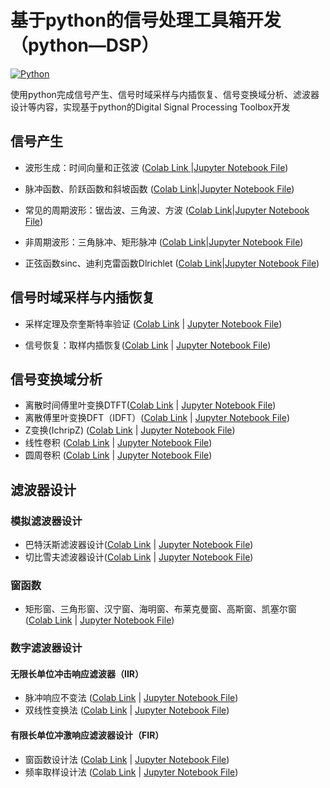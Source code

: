 # 基于python的信号处理工具箱开发（python—DSP）
[![Python](https://img.shields.io/badge/python-3.9-blue)](https://docs.python.org/zh-cn/3.9/)


使用python完成信号产生、信号时域采样与内插恢复、信号变换域分析、滤波器设计等内容，实现基于python的Digital Signal Processing Toolbox开发


## 信号产生

- 波形生成：时间向量和正弦波
  ([Colab Link ](https://colab.research.google.com/drive/1WrB8Z21WtpIRplLLE5osj0cxzDq0qMQE)|[Jupyter Notebook File](https://github.com/Chenying2000/Python-DSP/blob/main/%E6%AF%95%E4%B8%9A%E8%AE%BE%E8%AE%A1%EF%BC%9A%E4%BF%A1%E5%8F%B7%E5%A4%84%E7%90%86%E5%B7%A5%E5%85%B7%E7%AE%B1%E5%BC%80%E5%8F%91/%E4%BF%A1%E5%8F%B7%E4%BA%A7%E7%94%9F/%E6%B3%A2%E5%BD%A2%E7%94%9F%E6%88%90%EF%BC%9A%E6%97%B6%E9%97%B4%E5%90%91%E9%87%8F%E5%92%8C%E6%AD%A3%E5%BC%A6%E6%B3%A2.ipynb))

- 脉冲函数、阶跃函数和斜坡函数  ([Colab Link](https://colab.research.google.com/drive/1_YvBOIoGfMVOzNXjvkMjc1AGRdpkDyCs)|[Jupyter Notebook File](https://github.com/Chenying2000/Python-DSP/blob/main/%E6%AF%95%E4%B8%9A%E8%AE%BE%E8%AE%A1%EF%BC%9A%E4%BF%A1%E5%8F%B7%E5%A4%84%E7%90%86%E5%B7%A5%E5%85%B7%E7%AE%B1%E5%BC%80%E5%8F%91/%E4%BF%A1%E5%8F%B7%E4%BA%A7%E7%94%9F/%E8%84%89%E5%86%B2%E5%87%BD%E6%95%B0%E3%80%81%E9%98%B6%E8%B7%83%E5%87%BD%E6%95%B0%E5%92%8C%E6%96%9C%E5%9D%A1%E5%87%BD%E6%95%B0.ipynb))

- 常见的周期波形：锯齿波、三角波、方波  ([Colab Link](https://colab.research.google.com/drive/1REM-jvJX7dDC2SlKk02q8tDhxjB6iCcZ)|[Jupyter Notebook File](https://github.com/Chenying2000/Python-DSP/blob/main/%E6%AF%95%E4%B8%9A%E8%AE%BE%E8%AE%A1%EF%BC%9A%E4%BF%A1%E5%8F%B7%E5%A4%84%E7%90%86%E5%B7%A5%E5%85%B7%E7%AE%B1%E5%BC%80%E5%8F%91/%E4%BF%A1%E5%8F%B7%E4%BA%A7%E7%94%9F/%E5%B8%B8%E8%A7%81%E7%9A%84%E5%91%A8%E6%9C%9F%E6%B3%A2%E5%BD%A2%EF%BC%9A%E9%94%AF%E9%BD%BF%E6%B3%A2%E3%80%81%E4%B8%89%E8%A7%92%E6%B3%A2%E3%80%81%E6%96%B9%E6%B3%A2.ipynb))


- 非周期波形：三角脉冲、矩形脉冲  ([Colab Link](https://colab.research.google.com/drive/1BYAiuRWjbPADVC9HL_zGoAnZX1PbNnJG)|[Jupyter Notebook File](https://github.com/Chenying2000/Python-DSP/blob/main/%E6%AF%95%E4%B8%9A%E8%AE%BE%E8%AE%A1%EF%BC%9A%E4%BF%A1%E5%8F%B7%E5%A4%84%E7%90%86%E5%B7%A5%E5%85%B7%E7%AE%B1%E5%BC%80%E5%8F%91/%E4%BF%A1%E5%8F%B7%E4%BA%A7%E7%94%9F/%E9%9D%9E%E5%91%A8%E6%9C%9F%E6%B3%A2%E5%BD%A2%EF%BC%9A%E4%B8%89%E8%A7%92%E8%84%89%E5%86%B2%E3%80%81%E7%9F%A9%E5%BD%A2%E8%84%89%E5%86%B2.ipynb))

- 正弦函数sinc、迪利克雷函数Dlrichlet  ([Colab Link](https://colab.research.google.com/drive/1rVdnpADW4rtRZCUDdrEfF1E2NJ1p71-d)|[Jupyter Notebook File](https://github.com/Chenying2000/Python-DSP/blob/main/%E6%AF%95%E4%B8%9A%E8%AE%BE%E8%AE%A1%EF%BC%9A%E4%BF%A1%E5%8F%B7%E5%A4%84%E7%90%86%E5%B7%A5%E5%85%B7%E7%AE%B1%E5%BC%80%E5%8F%91/%E4%BF%A1%E5%8F%B7%E4%BA%A7%E7%94%9F/%E6%AD%A3%E5%BC%A6%E5%87%BD%E6%95%B0sinc%E5%92%8C%E8%BF%AA%E5%88%A9%E5%85%8B%E9%9B%B7%E5%87%BD%E6%95%B0Dirichlet.ipynb))




## 信号时域采样与内插恢复

- 采样定理及奈奎斯特率验证  ([Colab Link](https://colab.research.google.com/drive/19U53jNVun4FAhl9EMFRMzpO4zbHrP5u7) | [Jupyter Notebook File](https://github.com/Chenying2000/Python-DSP/blob/main/%E6%AF%95%E4%B8%9A%E8%AE%BE%E8%AE%A1%EF%BC%9A%E4%BF%A1%E5%8F%B7%E5%A4%84%E7%90%86%E5%B7%A5%E5%85%B7%E7%AE%B1%E5%BC%80%E5%8F%91/%E4%BF%A1%E5%8F%B7%E9%87%87%E6%A0%B7%E4%B8%8E%E6%81%A2%E5%A4%8D%EF%BC%88%E6%97%B6%E5%9F%9F%E5%88%86%E6%9E%90%EF%BC%89/%E9%87%87%E6%A0%B7%E5%AE%9A%E7%90%86%E5%8F%8A%E5%A5%88%E5%A5%8E%E6%96%AF%E7%89%B9%E5%AE%9A%E5%BE%8B/%E9%87%87%E6%A0%B7%E5%AE%9A%E7%90%86%EF%BC%88%E5%A5%88%E5%A5%8E%E6%96%AF%E7%89%B9%E5%AE%9A%E5%BE%8B%E9%AA%8C%E8%AF%81%EF%BC%89.ipynb))

- 信号恢复：取样内插恢复([Colab Link](https://colab.research.google.com/drive/1EUKrqNsf97t4mfwhYR1lo-xM7AD7ngCx#scrollTo=52fa4df8) | [Jupyter Notebook File](https://github.com/Chenying2000/Python-DSP/blob/main/%E6%AF%95%E4%B8%9A%E8%AE%BE%E8%AE%A1%EF%BC%9A%E4%BF%A1%E5%8F%B7%E5%A4%84%E7%90%86%E5%B7%A5%E5%85%B7%E7%AE%B1%E5%BC%80%E5%8F%91/%E4%BF%A1%E5%8F%B7%E9%87%87%E6%A0%B7%E4%B8%8E%E6%81%A2%E5%A4%8D%EF%BC%88%E6%97%B6%E5%9F%9F%E5%88%86%E6%9E%90%EF%BC%89/%E4%BF%A1%E5%8F%B7%E6%81%A2%E5%A4%8D%EF%BC%9A%E5%8F%96%E6%A0%B7%E4%BF%A1%E5%8F%B7%E5%86%85%E6%8F%92/%E4%BF%A1%E5%8F%B7%E5%86%85%E6%8F%92%E6%81%A2%E5%A4%8D.ipynb))

## 信号变换域分析
- 离散时间傅里叶变换DTFT([Colab Link](https://colab.research.google.com/drive/1EjyM8-OAbCmUoXYfpLMW2H6NpuVHj09_) | [Jupyter Notebook File](https://github.com/Chenying2000/Python-DSP/blob/main/%E6%AF%95%E4%B8%9A%E8%AE%BE%E8%AE%A1%EF%BC%9A%E4%BF%A1%E5%8F%B7%E5%A4%84%E7%90%86%E5%B7%A5%E5%85%B7%E7%AE%B1%E5%BC%80%E5%8F%91/%E4%BF%A1%E5%8F%B7%E5%8F%98%E6%8D%A2%EF%BC%88%E5%8F%98%E6%8D%A2%E5%9F%9F%E5%88%86%E6%9E%90%EF%BC%89/%E7%A6%BB%E6%95%A3%E6%97%B6%E9%97%B4%E5%82%85%E9%87%8C%E5%8F%B6%E5%8F%98%E6%8D%A2%EF%BC%88DTFT%EF%BC%89/%E7%A6%BB%E6%95%A3%E6%97%B6%E9%97%B4%E5%82%85%E9%87%8C%E5%8F%B6%E5%8F%98%E6%8D%A2DTFT.ipynb))
- 离散傅里叶变换DFT（IDFT）([Colab Link](https://colab.research.google.com/drive/1lmbQK727xSBGYezknYRF60zFaCyhTaSC#scrollTo=f704ab54) | [Jupyter Notebook File](https://github.com/Chenying2000/Python-DSP/blob/main/%E6%AF%95%E4%B8%9A%E8%AE%BE%E8%AE%A1%EF%BC%9A%E4%BF%A1%E5%8F%B7%E5%A4%84%E7%90%86%E5%B7%A5%E5%85%B7%E7%AE%B1%E5%BC%80%E5%8F%91/%E4%BF%A1%E5%8F%B7%E5%8F%98%E6%8D%A2%EF%BC%88%E5%8F%98%E6%8D%A2%E5%9F%9F%E5%88%86%E6%9E%90%EF%BC%89/%E7%A6%BB%E6%95%A3%E5%82%85%E9%87%8C%E5%8F%B6%E5%8F%98%E6%8D%A2%EF%BC%88DFT%EF%BC%89/%E7%A6%BB%E6%95%A3%E5%82%85%E9%87%8C%E5%8F%B6%E5%8F%98%E6%8D%A2DFT.ipynb))
- Z变换(IchripZ)  ([Colab Link](https://colab.research.google.com/drive/1ny_vhox0f5vTUJ9nSR9h-bUP2rjSeJQR) | [Jupyter Notebook File](https://github.com/Chenying2000/Python-DSP/blob/main/%E6%AF%95%E4%B8%9A%E8%AE%BE%E8%AE%A1%EF%BC%9A%E4%BF%A1%E5%8F%B7%E5%A4%84%E7%90%86%E5%B7%A5%E5%85%B7%E7%AE%B1%E5%BC%80%E5%8F%91/%E4%BF%A1%E5%8F%B7%E5%8F%98%E6%8D%A2%EF%BC%88%E5%8F%98%E6%8D%A2%E5%9F%9F%E5%88%86%E6%9E%90%EF%BC%89/Z%E5%8F%98%E6%8D%A2/Z%E5%8F%98%E6%8D%A2%E5%92%8C%E9%80%86Z%E5%8F%98%E6%8D%A2.ipynb))
- 线性卷积  ([Colab Link](https://colab.research.google.com/drive/1-_7dCHcYIMrv7q8P1lxng2Vm4IWsc8aq) | [Jupyter Notebook File](https://github.com/Chenying2000/Python-DSP/blob/main/%E6%AF%95%E4%B8%9A%E8%AE%BE%E8%AE%A1%EF%BC%9A%E4%BF%A1%E5%8F%B7%E5%A4%84%E7%90%86%E5%B7%A5%E5%85%B7%E7%AE%B1%E5%BC%80%E5%8F%91/%E4%BF%A1%E5%8F%B7%E5%8F%98%E6%8D%A2%EF%BC%88%E5%8F%98%E6%8D%A2%E5%9F%9F%E5%88%86%E6%9E%90%EF%BC%89/%E5%8D%B7%E7%A7%AF/%E7%BA%BF%E6%80%A7%E5%8D%B7%E7%A7%AF.ipynb))
- 圆周卷积  ([Colab Link](https://colab.research.google.com/drive/1lyZECsdBZPDI8T-Q9mrUPrQD2xSjGfQy) | [Jupyter Notebook File](https://github.com/Chenying2000/Python-DSP/blob/main/%E6%AF%95%E4%B8%9A%E8%AE%BE%E8%AE%A1%EF%BC%9A%E4%BF%A1%E5%8F%B7%E5%A4%84%E7%90%86%E5%B7%A5%E5%85%B7%E7%AE%B1%E5%BC%80%E5%8F%91/%E4%BF%A1%E5%8F%B7%E5%8F%98%E6%8D%A2%EF%BC%88%E5%8F%98%E6%8D%A2%E5%9F%9F%E5%88%86%E6%9E%90%EF%BC%89/%E5%8D%B7%E7%A7%AF/%E5%9C%86%E5%91%A8%E5%8D%B7%E7%A7%AF.ipynb))

## 滤波器设计
### 模拟滤波器设计
- 巴特沃斯滤波器设计([Colab Link](https://colab.research.google.com/drive/1GDrBq8PCcNTgpMjBptYHSLM16h_D4Mdt) | [Jupyter Notebook File](https://github.com/Chenying2000/Python-DSP/blob/main/%E6%AF%95%E4%B8%9A%E8%AE%BE%E8%AE%A1%EF%BC%9A%E4%BF%A1%E5%8F%B7%E5%A4%84%E7%90%86%E5%B7%A5%E5%85%B7%E7%AE%B1%E5%BC%80%E5%8F%91/%E6%BB%A4%E6%B3%A2%E5%99%A8%E8%AE%BE%E8%AE%A1/%E6%A8%A1%E6%8B%9F%E6%BB%A4%E6%B3%A2%E5%99%A8%E8%AE%BE%E8%AE%A1/%E5%B7%B4%E7%89%B9%E6%B2%83%E6%96%AF%E6%BB%A4%E6%B3%A2%E5%99%A8.ipynb))
- 切比雪夫滤波器设计([Colab Link](https://colab.research.google.com/drive/1ni1OH0wwhPvZ3L8lC1ZZLfSXk8tni9Gh) | [Jupyter Notebook File](https://github.com/Chenying2000/Python-DSP/blob/main/%E6%AF%95%E4%B8%9A%E8%AE%BE%E8%AE%A1%EF%BC%9A%E4%BF%A1%E5%8F%B7%E5%A4%84%E7%90%86%E5%B7%A5%E5%85%B7%E7%AE%B1%E5%BC%80%E5%8F%91/%E6%BB%A4%E6%B3%A2%E5%99%A8%E8%AE%BE%E8%AE%A1/%E6%A8%A1%E6%8B%9F%E6%BB%A4%E6%B3%A2%E5%99%A8%E8%AE%BE%E8%AE%A1/%E5%88%87%E6%AF%94%E9%9B%AA%E5%A4%AB%E6%BB%A4%E6%B3%A2%E5%99%A8.ipynb))
### 窗函数
- 矩形窗、三角形窗、汉宁窗、海明窗、布莱克曼窗、高斯窗、凯塞尔窗  
  ([Colab Link](https://colab.research.google.com/drive/1IjWJpD0anewaeuJ8N1A2paJi0q9ThY6L) | [Jupyter Notebook File](https://github.com/Chenying2000/Python-DSP/blob/main/%E6%AF%95%E4%B8%9A%E8%AE%BE%E8%AE%A1%EF%BC%9A%E4%BF%A1%E5%8F%B7%E5%A4%84%E7%90%86%E5%B7%A5%E5%85%B7%E7%AE%B1%E5%BC%80%E5%8F%91/%E6%BB%A4%E6%B3%A2%E5%99%A8%E8%AE%BE%E8%AE%A1/%E6%95%B0%E5%AD%97%E6%BB%A4%E6%B3%A2%E5%99%A8%E8%AE%BE%E8%AE%A1/%E7%AA%97%E5%87%BD%E6%95%B0/%E7%AA%97%E5%87%BD%E6%95%B0.ipynb))

### 数字滤波器设计
#### 无限长单位冲击响应滤波器（IIR）
- 脉冲响应不变法  ([Colab Link](https://colab.research.google.com/drive/1qiIShokbPaidfWswo2POANzBd3z-vf_M) | [Jupyter Notebook File](https://github.com/Chenying2000/Python-DSP/blob/main/%E6%AF%95%E4%B8%9A%E8%AE%BE%E8%AE%A1%EF%BC%9A%E4%BF%A1%E5%8F%B7%E5%A4%84%E7%90%86%E5%B7%A5%E5%85%B7%E7%AE%B1%E5%BC%80%E5%8F%91/%E6%BB%A4%E6%B3%A2%E5%99%A8%E8%AE%BE%E8%AE%A1/%E6%95%B0%E5%AD%97%E6%BB%A4%E6%B3%A2%E5%99%A8%E8%AE%BE%E8%AE%A1/IIR%E6%BB%A4%E6%B3%A2%E5%99%A8%E8%AE%BE%E8%AE%A1%E8%84%89%E5%86%B2%E5%93%8D%E5%BA%94%E4%B8%8D%E5%8F%98%E6%B3%95.ipynb))
- 双线性变换法  ([Colab Link](https://colab.research.google.com/drive/1V4qNdEBwOGjbjyGzFJf8XoDXYuHx85E0) | [Jupyter Notebook File](https://github.com/Chenying2000/Python-DSP/blob/main/%E6%AF%95%E4%B8%9A%E8%AE%BE%E8%AE%A1%EF%BC%9A%E4%BF%A1%E5%8F%B7%E5%A4%84%E7%90%86%E5%B7%A5%E5%85%B7%E7%AE%B1%E5%BC%80%E5%8F%91/%E6%BB%A4%E6%B3%A2%E5%99%A8%E8%AE%BE%E8%AE%A1/%E6%95%B0%E5%AD%97%E6%BB%A4%E6%B3%A2%E5%99%A8%E8%AE%BE%E8%AE%A1/IIR%E6%BB%A4%E6%B3%A2%E5%99%A8%E8%AE%BE%E8%AE%A1%E5%8F%8C%E7%BA%BF%E6%80%A7%E5%8F%98%E6%8D%A2%E6%B3%95.ipynb))
#### 有限长单位冲激响应滤波器设计（FIR）
- 窗函数设计法  ([Colab Link](https://colab.research.google.com/drive/1tAov4lmtsMO3IJPYrKiDs9Jw850gsxmV) | [Jupyter Notebook File](https://github.com/Chenying2000/Python-DSP/blob/main/%E6%AF%95%E4%B8%9A%E8%AE%BE%E8%AE%A1%EF%BC%9A%E4%BF%A1%E5%8F%B7%E5%A4%84%E7%90%86%E5%B7%A5%E5%85%B7%E7%AE%B1%E5%BC%80%E5%8F%91/%E6%BB%A4%E6%B3%A2%E5%99%A8%E8%AE%BE%E8%AE%A1/%E6%95%B0%E5%AD%97%E6%BB%A4%E6%B3%A2%E5%99%A8%E8%AE%BE%E8%AE%A1/FIR%E6%BB%A4%E6%B3%A2%E5%99%A8%E8%AE%BE%E8%AE%A1%E7%AA%97%E5%87%BD%E6%95%B0%E6%B3%95%E8%AE%BE%E8%AE%A1/%E7%AA%97%E5%87%BD%E6%95%B0%E6%B3%95%E8%AE%BE%E8%AE%A1FIR%E6%95%B0%E5%AD%97%E6%BB%A4%E6%B3%A2%E5%99%A8.ipynb))
- 频率取样设计法  ([Colab Link](https://colab.research.google.com/drive/1oKSgQq3MaIRA-2ZaZp3CQVfmRkanNXsl) | [Jupyter Notebook File](https://github.com/Chenying2000/Python-DSP/blob/main/%E6%AF%95%E4%B8%9A%E8%AE%BE%E8%AE%A1%EF%BC%9A%E4%BF%A1%E5%8F%B7%E5%A4%84%E7%90%86%E5%B7%A5%E5%85%B7%E7%AE%B1%E5%BC%80%E5%8F%91/%E6%BB%A4%E6%B3%A2%E5%99%A8%E8%AE%BE%E8%AE%A1/%E6%95%B0%E5%AD%97%E6%BB%A4%E6%B3%A2%E5%99%A8%E8%AE%BE%E8%AE%A1/FIR%E6%BB%A4%E6%B3%A2%E5%99%A8%E8%AE%BE%E8%AE%A1%E9%A2%91%E7%8E%87%E5%8F%96%E6%A0%B7%E6%B3%95.ipynb))
